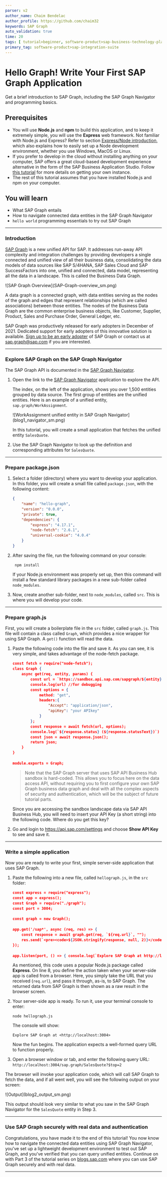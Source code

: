 ```yaml
---
parser: v2
author_name: Chaim Bendelac
author_profile: https://github.com/chaim32
keywords: SAP Graph
auto_validation: true
time: 20
tags: [ tutorial>beginner, software-product>sap-business-technology-platform]
primary_tag: software-product>sap-integration-suite
---
```

# Hello Graph! Write Your First SAP Graph Application
<!-- description --> Get a brief introduction to SAP Graph, including the SAP Graph Navigator and programming basics.

## Prerequisites
 - You will use **Node.js** and **npm** to build this application, and to keep it extremely simple, you will use the **Express** web framework. Not familiar with Node.js and Express? Refer to section [Express/Node introduction](https://developer.mozilla.org/en-US/docs/Learn/Server-side/Express_Nodejs/Introduction), which also explains how to easily set up a Node development environment, whether you use Windows, MacOS or Linux.
 - If you prefer to develop in the cloud without installing anything on your computer, SAP offers a great cloud-based development experience alternative in the form of the SAP Business Application Studio. Follow [this tutorial](appstudio-onboarding) for more details on getting your own instance.
 - The rest of this tutorial assumes that you have installed Node.js and npm on your computer.

## You will learn
  - What SAP Graph entails
  - How to navigate connected data entities in the SAP Graph Navigator
  - `hello world` programming essentials to try out SAP Graph

---

### Introduction


[SAP Graph](https://community.sap.com/topics/graph) is a new unified API for SAP. It addresses run-away API complexity and integration challenges by providing developers a single connected and unified view of all their business data, consolidating the data models of data sources like SAP S/4HANA, SAP Sales Cloud and SAP SuccessFactors into one, unified and connected, data model, representing all the data in a landscape. This is called the Business Data Graph.

<!-- border -->![SAP Graph Overview](SAP-Graph-overview_sm.png)

A data graph is a connected graph, with data entities serving as the nodes of the graph and edges that represent relationships (which are called associations) between those entities. The nodes of the Business Data Graph are the common enterprise business objects, like Customer, Supplier, Product, Sales and Purchase Order, General Ledger, etc.

SAP Graph was productively released for early adopters in December of 2021. Dedicated support for early adopters of this innovative solution is available. [Sign up to be an early adopter](https://influence.sap.com/sap/ino/#campaign/2940) of SAP Graph or contact us at sap.graph@sap.com if you are interested.

---
### Explore SAP Graph on the SAP Graph Navigator


The SAP Graph API is documented in the [SAP Graph Navigator](https://navigator.graph.sap/entities).

1. Open the link to the [SAP Graph Navigator](https://navigator.graph.sap/entities) application to explore the API.

    The index, on the left of the application, shows you over 1,500 entities grouped by data source. The first group of entities are the unified entities. Here is an example of a unified entity, `sap.graph/WorkAssignment`.

    <!-- border -->![WorkAssignment unified entity in SAP Graph Navigator](blog1_navigator_sm.png)

    In this tutorial, you will create a small application that fetches the unified entity `SalesQuote`.

2. Use the SAP Graph Navigator to look up the definition and corresponding attributes for `SalesQuote`.

---
### Prepare package.json


1. Select a folder (directory) where you want to develop your application. In this folder, you will create a small file called `package.json`, with the following content:

    ```JSON
    {
        "name": "hello-graph",
        "version": "0.0.0",
        "private": true,
        "dependencies": {
            "express": "4.17.1",
            "node-fetch": "2.6.1",
            "universal-cookie": "4.0.4"
        }
    }
    ```

2. After saving the file, run the following command on your console:

    ```Shell / Bash
     npm install
    ```

    If your Node.js environment was properly set up, then this command will install a few standard library packages in a new sub-folder called `node_modules`.

3. Now, create another sub-folder, next to `node_modules`, called `src`. This is where you will develop your code.

---
### Prepare graph.js

First, you will create a boilerplate file in the `src` folder, called `graph.js`. This file will contain a class called `Graph`, which provides a nice wrapper for using SAP Graph. A `get()` function will read the data.

1. Paste the following code into the file and save it. As you can see, it is very simple, and takes advantage of the node-fetch package.

    ```JSON
    const fetch = require("node-fetch");
    class Graph {
        async get(req, entity, params) {
            const url = `https://sandbox.api.sap.com/sapgraph/${entity}${params ? `?${params}` : ""}`;
            console.log(url) //for debugging
            const options = {
                method: "get",
                headers:{
                    "Accept": "application/json",
                    "apiKey": "your APIkey"
                }
            };
            const response = await fetch(url, options);
            console.log(`${response.status} (${response.statusText})`) // for debugging
            const json = await response.json();
            return json;
        }
    }

    module.exports = Graph;
    ```

    > Note that the SAP Graph server that uses SAP API Business Hub sandbox is hard-coded. This allows you to focus here on the data access API, without requiring you to first configure your own SAP Graph business data graph and deal with all the complex aspects of security and authentication, which will be the subject of future tutorial parts.

    Since you are accessing the sandbox landscape data via SAP API Business Hub, you will need to insert your API Key (a short string) into the following code. Where do you get this key?

2. Go and login to <https://api.sap.com/settings> and choose **Show API Key** to see and save it.

---
### Write a simple application


Now you are ready to write your first, simple server-side application that uses SAP Graph.

1. Paste the following into a new file, called `hellograph.js`, in the `src` folder:

    ```JSON
    const express = require("express");
    const app = express();
    const Graph = require("./graph");
    const port = 3004;

    const graph = new Graph();

    app.get('/sap*', async (req, res) => {
        const response = await graph.get(req, `${req.url}`, "");
        res.send(`<pre><code>${JSON.stringify(response, null, 2)}</code></pre>`);
    });

    app.listen(port, () => { console.log(`Explore SAP Graph at http://localhost:${port}`) });
    ```

    As mentioned, this code uses a popular Node.js package called **Express**. On line 8, you define the action taken when your server-side app is called from a browser. Here, you simply take the URL that you received (`req.url`), and pass it through, as-is, to SAP Graph. The returned data from SAP Graph is then shown as a raw result in the browser screen.

2. Your server-side app is ready. To run it, use your terminal console to enter:

    ```Shell / Bash
    node hellograph.js
    ```

    The console will show:

    ```Shell / Bash
    Explore SAP Graph at <http://localhost:3004>
    ```

    Now the fun begins. The application expects a well-formed query URL to function properly.

3. Open a browser window or tab, and enter the following query URL:
`http://localhost:3004/sap.graph/SalesQuote?$top=2`

The browser will invoke your application code, which will call SAP Graph to fetch the data, and if all went well, you will see the following output on your screen:

<!-- border -->![Output](blog2_output_sm.png)

This output should look very similar to what you saw in the SAP Graph Navigator for the `SalesQuote` entity in Step 3.

---
### Use SAP Graph securely with real data and authentication


Congratulations, you have made it to the end of this tutorial! You now know how to navigate the connected data entities using SAP Graph Navigator, you've set up a lightweight development environment to test out SAP Graph, and you've verified that you can query unified entities. Continue on with Part 3 of the tutorial series on [blogs.sap.com](https://blogs.sap.com/2021/06/25/part-3-use-sap-graph-securely-with-real-data-authentication/) where you can use SAP Graph securely and with real data.


---
